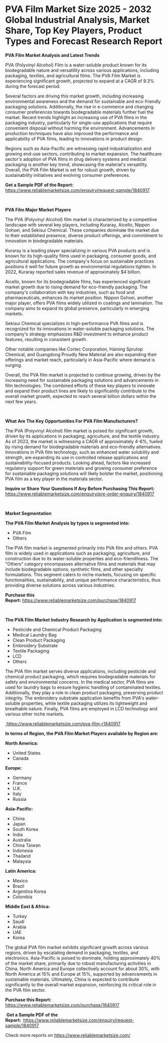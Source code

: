 <p><h1>PVA Film Market Size 2025 - 2032 Global Industrial Analysis, Market Share, Top Key Players, Product Types and Forecast Research Report</h1></p><p><strong>PVA Film Market Analysis and Latest Trends</strong></p>
<p><p>PVA (Polyvinyl Alcohol) Film is a water-soluble product known for its biodegradable nature and versatility across various applications, including packaging, textiles, and agricultural films. The PVA Film Market is experiencing significant growth, projected to expand at a CAGR of 9.3% during the forecast period. </p><p>Several factors are driving this market growth, including increasing environmental awareness and the demand for sustainable and eco-friendly packaging solutions. Additionally, the rise in e-commerce and changing consumer preferences towards biodegradable materials further fuel the market. Recent trends highlight an increasing use of PVA films in the packaging industry, particularly for single-use applications that require convenient disposal without harming the environment. Advancements in production techniques have also improved the performance and applicability of PVA films, leading to innovations in product design.</p><p>Regions such as Asia-Pacific are witnessing rapid industrialization and growing end-use sectors, contributing to market expansion. The healthcare sector's adoption of PVA films in drug delivery systems and medical packaging is another key trend, showcasing the material's versatility. Overall, the PVA Film Market is set for robust growth, driven by sustainability initiatives and evolving consumer preferences.</p></p>
<p><strong>Get a Sample PDF of the Report:&nbsp;</strong> <a href="https://www.reliablemarketsize.com/enquiry/request-sample/1840917?utm_campaign=3544&utm_medium=2&utm_source=Github&utm_content=ia&utm_term=01042025&utm_id=pva-film">https://www.reliablemarketsize.com/enquiry/request-sample/1840917</a></p>
<p>&nbsp;</p>
<p><strong>PVA Film Major Market Players</strong></p>
<p><p>The PVA (Polyvinyl Alcohol) film market is characterized by a competitive landscape with several key players, including Kuraray, Aicello, Nippon Gohsei, and Sekisui Chemical. These companies dominate the market due to their established presence, diverse product offerings, and commitment to innovation in biodegradable materials.</p><p>Kuraray is a leading player specializing in various PVA products and is known for its high-quality films used in packaging, consumer goods, and agricultural applications. The company's focus on sustainable practices positions it well for future growth as environmental regulations tighten. In 2022, Kuraray reported sales revenue of approximately $4 billion.</p><p>Aicello, known for its biodegradable films, has experienced significant market growth due to rising demand for eco-friendly packaging. The company's collaboration with key industries, such as food and pharmaceuticals, enhances its market position. Nippon Gohsei, another major player, offers PVA films widely utilized in coatings and lamination. The company aims to expand its global presence, particularly in emerging markets.</p><p>Sekisui Chemical specializes in high-performance PVA films and is recognized for its innovations in water-soluble packaging solutions. The company's strategy emphasizes R&D investment to enhance product features, resulting in consistent growth.</p><p>Other notable companies like Cortec Corporation, Haining Sprutop Chemical, and Guangdong Proudly New Material are also expanding their offerings and market reach, particularly in Asia-Pacific where demand is surging.</p><p>Overall, the PVA film market is projected to continue growing, driven by the increasing need for sustainable packaging solutions and advancements in film technologies. The combined efforts of these key players to innovate and expand their product lines are likely to significantly contribute to the overall market growth, expected to reach several billion dollars within the next few years.</p></p>
<p>&nbsp;</p>
<p><strong>What Are The Key Opportunities For PVA Film Manufacturers?</strong></p>
<p><p>The PVA (Polyvinyl Alcohol) film market is poised for significant growth, driven by its applications in packaging, agriculture, and the textile industry. As of 2023, the market is witnessing a CAGR of approximately 4-6%, fueled by rising demand for biodegradable materials and eco-friendly alternatives. Innovations in PVA film technology, such as enhanced water solubility and strength, are expanding its use in controlled release applications and sustainability-focused products. Looking ahead, factors like increased regulatory support for green materials and growing consumer preference for sustainable packaging solutions will likely bolster the market, positioning PVA film as a key player in the materials sector.</p></p>
<p><strong>Inquire or Share Your Questions If Any Before Purchasing This Report:</strong> <a href="https://www.reliablemarketsize.com/enquiry/pre-order-enquiry/1840917?utm_campaign=3544&utm_medium=2&utm_source=Github&utm_content=ia&utm_term=01042025&utm_id=pva-film">https://www.reliablemarketsize.com/enquiry/pre-order-enquiry/1840917</a></p>
<p>&nbsp;</p>
<p><strong>Market Segmentation</strong></p>
<p><strong>The PVA Film Market Analysis by types is segmented into:</strong></p>
<p><ul><li>PVA Film</li><li>Others</li></ul></p>
<p><p>The PVA film market is segmented primarily into PVA film and others. PVA film is widely used in applications such as packaging, agriculture, and construction due to its water-soluble properties and eco-friendliness. The "Others" category encompasses alternative films and materials that may include biodegradable options, synthetic films, and other specialty formulations. This segment caters to niche markets, focusing on specific functionalities, sustainability, and unique performance characteristics, thus providing diverse solutions across various industries.</p></p>
<p><strong>Purchase this Report:&nbsp;</strong><a href="https://www.reliablemarketsize.com/purchase/1840917?utm_campaign=3544&utm_medium=2&utm_source=Github&utm_content=ia&utm_term=01042025&utm_id=pva-film">https://www.reliablemarketsize.com/purchase/1840917</a></p>
<p>&nbsp;</p>
<p><strong>The PVA Film Market Industry Research by Application is segmented into:</strong></p>
<p><ul><li>Pesticide and Chemical Product Packaging</li><li>Medical Laundry Bag</li><li>Clean Product Packaging</li><li>Embroidery Substrate</li><li>Textile Packaging</li><li>LCD</li><li>Others</li></ul></p>
<p><p>The PVA film market serves diverse applications, including pesticide and chemical product packaging, which requires biodegradable materials for safety and environmental concerns. In the medical sector, PVA films are used for laundry bags to ensure hygienic handling of contaminated textiles. Additionally, they play a role in clean product packaging, preserving product integrity. The embroidery substrate application benefits from PVA's water-soluble properties, while textile packaging utilizes its lightweight and breathable nature. Finally, PVA films are employed in LCD technology and various other niche markets.</p></p>
<p><a href="https://www.reliablemarketsize.com/pva-film-r1840917?utm_campaign=3544&utm_medium=2&utm_source=Github&utm_content=ia&utm_term=01042025&utm_id=pva-film">&nbsp;https://www.reliablemarketsize.com/pva-film-r1840917</a></p>
<p><strong>In terms of Region, the PVA Film Market Players available by Region are:</strong></p>
<p>
    <p> <strong> North America: </strong>
        <ul>
            <li>United States</li>
            <li>Canada</li>
        </ul>
        </p> 
    <p> <strong> Europe: </strong>
        <ul>
            <li>Germany</li>
            <li>France</li>
            <li>U.K.</li>
            <li>Italy</li>
            <li>Russia</li>
        </ul>
        </p> 
    <p> <strong> Asia-Pacific: </strong>
        <ul>
            <li>China</li>
            <li>Japan</li>
            <li>South Korea</li>
            <li>India</li>
            <li>Australia</li>
            <li>China Taiwan</li>
            <li>Indonesia</li>
            <li>Thailand</li>
            <li>Malaysia</li>
        </ul>
        </p> 
    <p> <strong> Latin America: </strong>
        <ul>
            <li>Mexico</li>
            <li>Brazil</li>
            <li>Argentina Korea</li>
            <li>Colombia</li>
        </ul>
        </p> 
    <p> <strong> Middle East & Africa: </strong>
        <ul>
            <li>Turkey</li>
            <li>Saudi</li>
            <li>Arabia</li>
            <li>UAE</li>
            <li>Korea</li>
        </ul>
    </p>
    </p>
<p><p>The global PVA film market exhibits significant growth across various regions, driven by escalating demand in packaging, textiles, and electronics. Asia-Pacific is poised to dominate, holding approximately 40% of the market share, primarily due to robust manufacturing activities in China. North America and Europe collectively account for about 30%, with North America at 15% and Europe at 15%, supported by advancements in sustainable materials. Ultimately, China is expected to contribute significantly to the overall market expansion, reinforcing its critical role in the PVA film sector.</p></p>
<p><strong>Purchase this Report: </strong><a href="https://www.reliablemarketsize.com/purchase/1840917?utm_campaign=3544&utm_medium=2&utm_source=Github&utm_content=ia&utm_term=01042025&utm_id=pva-film">https://www.reliablemarketsize.com/purchase/1840917</a></p>
<p>&nbsp;<strong>Get a Sample PDF of the Report:&nbsp;&nbsp;</strong><a href="https://www.reliablemarketsize.com/enquiry/request-sample/1840917?utm_campaign=3544&utm_medium=2&utm_source=Github&utm_content=ia&utm_term=01042025&utm_id=pva-film">https://www.reliablemarketsize.com/enquiry/request-sample/1840917</a></p>
<p><strong></strong></p>
<p>Check more reports on <a href="https://www.reliablemarketsize.com/?utm_campaign=3544&utm_medium=2&utm_source=Github&utm_content=ia&utm_term=01042025&utm_id=pva-film">https://www.reliablemarketsize.com/</a></p>